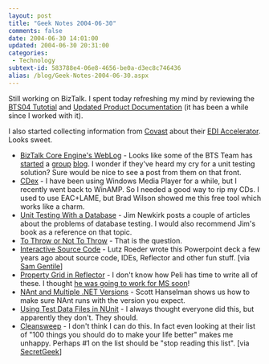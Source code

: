 ```yaml
---
layout: post
title: "Geek Notes 2004-06-30"
comments: false
date: 2004-06-30 14:01:00
updated: 2004-06-30 20:31:00
categories:
 - Technology
subtext-id: 583788e4-06e8-4656-be0a-d3ec8c746436
alias: /blog/Geek-Notes-2004-06-30.aspx
---
```



Still working on BizTalk. I spent today refreshing my mind by reviewing the [BTS04 Tutotial](http://www.microsoft.com/downloads/details.aspx?familyid=9c64562c-3fa7-49ba-885e-82213d00776e&displaylang=en) and [Updated Product Documentation](http://msdn.microsoft.com/library/default.asp?url=/library/en-us/def/htm/ebiz_def_portal_page.asp) (it has been a while since I worked with it).

I also started collecting information from [Covast](http://www.covast.com/) about their [EDI Accelerator](http://www.covast.com/products/accelerator__2004.asp). Looks sweet.

  * [BizTalk Core Engine's WebLog](http://blogs.msdn.com/biztalk_core_engine/) - Looks like some of the BTS Team has [started](http://blogs.msdn.com/biztalk_core_engine/archive/2004/06/30/169430.aspx) a [group](http://blogs.msdn.com/biztalk_core_engine/archive/2004/06/28/168259.aspx) [blog](http://blogs.msdn.com/biztalk_core_engine/archive/2004/06/27/167451.aspx). I wonder if they've heard my cry for a unit testing solution? Sure would be nice to see a post from them on that front. 
  * [CDex](http://www.cdex.n3.net/) - I have been using Windows Media Player for a while, but I recently went back to WinAMP. So I needed a good way to rip my CDs. I used to use EAC+LAME, but Brad Wilson showed me this free tool which works like a charm. 
  * [Unit Testing With a Database](http://weblogs.asp.net/jamesnewkirk/archive/2004/06/21/161540.aspx) - Jim Newkirk posts a couple of articles about the problems of database testing. I would also recommend Jim's book as a reference on that topic. 
  * [To Throw or Not To Throw](http://weblogs.ilg.com/KSyverstad/archive/2004/06/21/399.aspx) - That is the question. 
  * [Interactive Source Code](http://aisto.com/roeder/Paper/InteractiveSourceCode.ppt) - Lutz Roeder wrote this Powerpoint deck a few years ago about source code, IDEs, Reflector and other fun stuff. [via [Sam Gentile](http://samgentile.com/blog/archive/2004/06/22/12023.aspx)] 
  * [Property Grid in Reflector](http://blog.dotnetwiki.org/archive/2004/06/22/531.aspx) - I don't know how Peli has time to write all of these. I thought [he was going to work for MS soon](http://blog.dotnetwiki.org/archive/2004/05/28/265.aspx)! 
  * [NAnt and Multiple .NET Versions](http://www.hanselman.com/blog/PermaLink.aspx?guid=b8619b30-dc90-4e5e-959f-91c54147540a) - Scott Hanselman shows us how to make sure NAnt runs with the version you expect. 
  * [Using Test Data Files in NUnit](http://www.hanselman.com/blog/PermaLink.aspx?guid=a8bbf0a5-188e-429f-8e37-a8813b460780) - I always thought everyone did this, but apparently they don't. They should. 
  * [Cleansweep](http://betterme.org/cleansweep.html) - I don't think I can do this. In fact even looking at their list of "100 things you should do to make your life better" makes me unhappy. Perhaps #1 on the list should be "stop reading this list". [via [SecretGeek](http://www.secretGeek.net/mmms.asp)]

